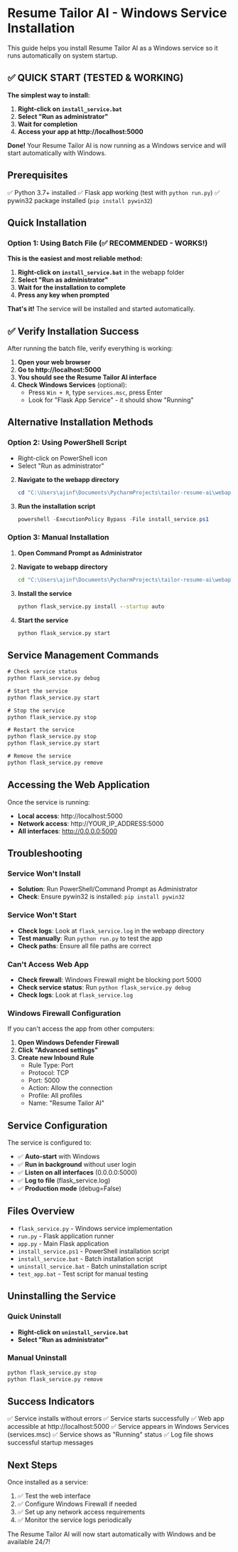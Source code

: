 # Resume Tailor AI - Windows Service Installation

This guide helps you install Resume Tailor AI as a Windows service so it runs automatically on system startup.

## ✅ QUICK START (TESTED & WORKING)

**The simplest way to install:**

1. **Right-click on `install_service.bat`**
2. **Select "Run as administrator"**
3. **Wait for completion**
4. **Access your app at http://localhost:5000**

**Done!** Your Resume Tailor AI is now running as a Windows service and will start automatically with Windows.

## Prerequisites

✅ Python 3.7+ installed
✅ Flask app working (test with `python run.py`)
✅ pywin32 package installed (`pip install pywin32`)

## Quick Installation

### Option 1: Using Batch File (✅ RECOMMENDED - WORKS!)

**This is the easiest and most reliable method:**

1. **Right-click on `install_service.bat`** in the webapp folder
2. **Select "Run as administrator"**
3. **Wait for the installation to complete**
4. **Press any key when prompted**

**That's it!** The service will be installed and started automatically.

## ✅ Verify Installation Success

After running the batch file, verify everything is working:

1. **Open your web browser**
2. **Go to http://localhost:5000**
3. **You should see the Resume Tailor AI interface**
4. **Check Windows Services** (optional):
   - Press `Win + R`, type `services.msc`, press Enter
   - Look for "Flask App Service" - it should show "Running"

## Alternative Installation Methods

### Option 2: Using PowerShell Script
   - Right-click on PowerShell icon
   - Select "Run as administrator"

2. **Navigate to the webapp directory**
   ```powershell
   cd "C:\Users\ajinf\Documents\PycharmProjects\tailor-resume-ai\webapp"
   ```

3. **Run the installation script**
   ```powershell
   powershell -ExecutionPolicy Bypass -File install_service.ps1
   ```

### Option 3: Manual Installation

1. **Open Command Prompt as Administrator**

2. **Navigate to webapp directory**
   ```cmd
   cd "C:\Users\ajinf\Documents\PycharmProjects\tailor-resume-ai\webapp"
   ```

3. **Install the service**
   ```cmd
   python flask_service.py install --startup auto
   ```

4. **Start the service**
   ```cmd
   python flask_service.py start
   ```

## Service Management Commands

```cmd
# Check service status
python flask_service.py debug

# Start the service
python flask_service.py start

# Stop the service  
python flask_service.py stop

# Restart the service
python flask_service.py stop
python flask_service.py start

# Remove the service
python flask_service.py remove
```

## Accessing the Web Application

Once the service is running:

- **Local access**: http://localhost:5000
- **Network access**: http://YOUR_IP_ADDRESS:5000
- **All interfaces**: http://0.0.0.0:5000

## Troubleshooting

### Service Won't Install
- **Solution**: Run PowerShell/Command Prompt as Administrator
- **Check**: Ensure pywin32 is installed: `pip install pywin32`

### Service Won't Start
- **Check logs**: Look at `flask_service.log` in the webapp directory
- **Test manually**: Run `python run.py` to test the app
- **Check paths**: Ensure all file paths are correct

### Can't Access Web App
- **Check firewall**: Windows Firewall might be blocking port 5000
- **Check service status**: Run `python flask_service.py debug`
- **Check logs**: Look at `flask_service.log`

### Windows Firewall Configuration

If you can't access the app from other computers:

1. **Open Windows Defender Firewall**
2. **Click "Advanced settings"**
3. **Create new Inbound Rule**
   - Rule Type: Port
   - Protocol: TCP
   - Port: 5000
   - Action: Allow the connection
   - Profile: All profiles
   - Name: "Resume Tailor AI"

## Service Configuration

The service is configured to:
- ✅ **Auto-start** with Windows
- ✅ **Run in background** without user login
- ✅ **Listen on all interfaces** (0.0.0.0:5000)
- ✅ **Log to file** (flask_service.log)
- ✅ **Production mode** (debug=False)

## Files Overview

- `flask_service.py` - Windows service implementation
- `run.py` - Flask application runner
- `app.py` - Main Flask application
- `install_service.ps1` - PowerShell installation script
- `install_service.bat` - Batch installation script
- `uninstall_service.bat` - Batch uninstallation script
- `test_app.bat` - Test script for manual testing

## Uninstalling the Service

### Quick Uninstall
- **Right-click on `uninstall_service.bat`**
- **Select "Run as administrator"**

### Manual Uninstall
```cmd
python flask_service.py stop
python flask_service.py remove
```

## Success Indicators

✅ Service installs without errors
✅ Service starts successfully
✅ Web app accessible at http://localhost:5000
✅ Service appears in Windows Services (services.msc)
✅ Service shows as "Running" status
✅ Log file shows successful startup messages

## Next Steps

Once installed as a service:
1. ✅ Test the web interface
2. ✅ Configure Windows Firewall if needed
3. ✅ Set up any network access requirements
4. ✅ Monitor the service logs periodically

The Resume Tailor AI will now start automatically with Windows and be available 24/7!
